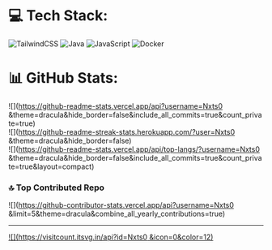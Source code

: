 
# 💻 Tech Stack:
![TailwindCSS](https://img.shields.io/badge/tailwindcss-%2338B2AC.svg?style=for-the-badge&logo=tailwind-css&logoColor=white) ![Java](https://img.shields.io/badge/java-%23ED8B00.svg?style=for-the-badge&logo=openjdk&logoColor=white) ![JavaScript](https://img.shields.io/badge/javascript-%23323330.svg?style=for-the-badge&logo=javascript&logoColor=%23F7DF1E) ![Docker](https://img.shields.io/badge/docker-%230db7ed.svg?style=for-the-badge&logo=docker&logoColor=white)
# 📊 GitHub Stats:
![](https://github-readme-stats.vercel.app/api?username=Nxts0 &theme=dracula&hide_border=false&include_all_commits=true&count_private=true)<br/>
![](https://github-readme-streak-stats.herokuapp.com/?user=Nxts0 &theme=dracula&hide_border=false)<br/>
![](https://github-readme-stats.vercel.app/api/top-langs/?username=Nxts0 &theme=dracula&hide_border=false&include_all_commits=true&count_private=true&layout=compact)

### 🔝 Top Contributed Repo
![](https://github-contributor-stats.vercel.app/api?username=Nxts0 &limit=5&theme=dracula&combine_all_yearly_contributions=true)

---
[![](https://visitcount.itsvg.in/api?id=Nxts0 &icon=0&color=12)](https://visitcount.itsvg.in)

<!-- Proudly created with GPRM ( https://gprm.itsvg.in ) -->
